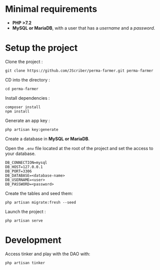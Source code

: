 # Minimal requirements

- **PHP >7.2**
- **MySQL or MariaDB**, with a user that has a *username* and a *password*.

# Setup the project

Clone the project : 
```
git clone https://github.com/JScriber/perma-farmer.git perma-farmer
```

CD into the directory :
```
cd perma-farmer
```

Install dependencies :
```
composer install
npm install
```

Generate an app key :
```
php artisan key:generate 
```

Create a database in **MySQL or MariaDB**.

Open the `.env` file located at the root of the project and set the access to your database.
```
DB_CONNECTION=mysql
DB_HOST=127.0.0.1
DB_PORT=3306
DB_DATABASE=<database-name>
DB_USERNAME=<user>
DB_PASSWORD=<password>
```

Create the tables and seed them: 
```
php artisan migrate:fresh --seed
```

Launch the project : 
```
php artisan serve
```

# Development

Access tinker and play with the DAO with:
```
php artisan tinker
```
